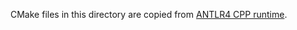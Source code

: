 CMake files in this directory are copied from [ANTLR4 CPP runtime](https://github.com/antlr/antlr4/tree/master/runtime/Cpp/cmake).
